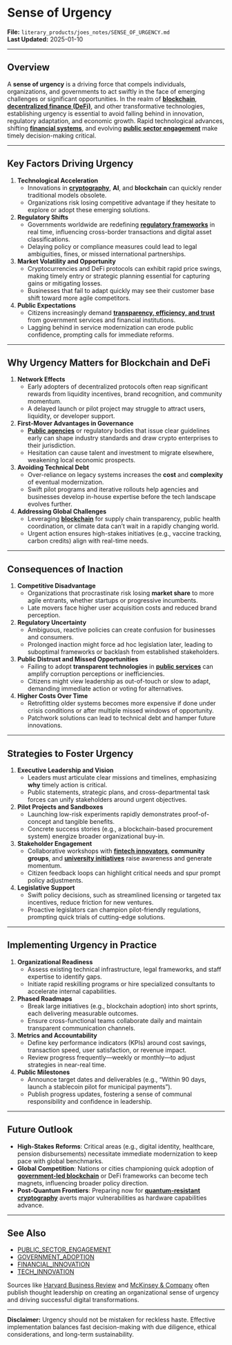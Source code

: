 # Sense of Urgency

**File:** `literary_products/joes_notes/SENSE_OF_URGENCY.md`\
**Last Updated:** 2025-01-10

***

## Overview

A **sense of urgency** is a driving force that compels individuals, organizations, and governments to act swiftly in the face of emerging challenges or significant opportunities. In the realm of [**blockchain**](BITCOIN_BASICS.md), [**decentralized finance (DeFi)**](../CRYPTO/DEFI_INTRO.md), and other transformative technologies, establishing urgency is essential to avoid falling behind in innovation, regulatory adaptation, and economic growth. Rapid technological advances, shifting [**financial systems**](../STRATEGY/FINANCIAL_SYSTEMS.md), and evolving [**public sector engagement**](PUBLIC_SECTOR_ENGAGEMENT.md) make timely decision-making critical.

***

## Key Factors Driving Urgency

1. **Technological Acceleration**
   * Innovations in [**cryptography**](../CRYPTO/CRYPTOGRAPHY_BASICS.md), **AI**, and **blockchain** can quickly render traditional models obsolete.
   * Organizations risk losing competitive advantage if they hesitate to explore or adopt these emerging solutions.
2. **Regulatory Shifts**
   * Governments worldwide are redefining [**regulatory frameworks**](REGULATORY_FRAMEWORKS.md) in real time, influencing cross-border transactions and digital asset classifications.
   * Delaying policy or compliance measures could lead to legal ambiguities, fines, or missed international partnerships.
3. **Market Volatility and Opportunity**
   * Cryptocurrencies and DeFi protocols can exhibit rapid price swings, making timely entry or strategic planning essential for capturing gains or mitigating losses.
   * Businesses that fail to adapt quickly may see their customer base shift toward more agile competitors.
4. **Public Expectations**
   * Citizens increasingly demand [**transparency, efficiency, and trust**](PUBLIC_TRUST.md) from government services and financial institutions.
   * Lagging behind in service modernization can erode public confidence, prompting calls for immediate reforms.

***

## Why Urgency Matters for Blockchain and DeFi

1. **Network Effects**
   * Early adopters of decentralized protocols often reap significant rewards from liquidity incentives, brand recognition, and community momentum.
   * A delayed launch or pilot project may struggle to attract users, liquidity, or developer support.
2. **First-Mover Advantages in Governance**
   * [**Public agencies**](PUBLIC_AGENCIES.md) or regulatory bodies that issue clear guidelines early can shape industry standards and draw crypto enterprises to their jurisdiction.
   * Hesitation can cause talent and investment to migrate elsewhere, weakening local economic prospects.
3. **Avoiding Technical Debt**
   * Over-reliance on legacy systems increases the **cost** and **complexity** of eventual modernization.
   * Swift pilot programs and iterative rollouts help agencies and businesses develop in-house expertise before the tech landscape evolves further.
4. **Addressing Global Challenges**
   * Leveraging [**blockchain**](BITCOIN_BASICS.md) for supply chain transparency, public health coordination, or climate data can’t wait in a rapidly changing world.
   * Urgent action ensures high-stakes initiatives (e.g., vaccine tracking, carbon credits) align with real-time needs.

***

## Consequences of Inaction

1. **Competitive Disadvantage**
   * Organizations that procrastinate risk losing **market share** to more agile entrants, whether startups or progressive incumbents.
   * Late movers face higher user acquisition costs and reduced brand perception.
2. **Regulatory Uncertainty**
   * Ambiguous, reactive policies can create confusion for businesses and consumers.
   * Prolonged inaction might force ad hoc legislation later, leading to suboptimal frameworks or backlash from established stakeholders.
3. **Public Distrust and Missed Opportunities**
   * Failing to adopt **transparent technologies** in [**public services**](PUBLIC_SERVICES.md) can amplify corruption perceptions or inefficiencies.
   * Citizens might view leadership as out-of-touch or slow to adapt, demanding immediate action or voting for alternatives.
4. **Higher Costs Over Time**
   * Retrofitting older systems becomes more expensive if done under crisis conditions or after multiple missed windows of opportunity.
   * Patchwork solutions can lead to technical debt and hamper future innovations.

***

## Strategies to Foster Urgency

1. **Executive Leadership and Vision**
   * Leaders must articulate clear missions and timelines, emphasizing **why** timely action is critical.
   * Public statements, strategic plans, and cross-departmental task forces can unify stakeholders around urgent objectives.
2. **Pilot Projects and Sandboxes**
   * Launching low-risk experiments rapidly demonstrates proof-of-concept and tangible benefits.
   * Concrete success stories (e.g., a blockchain-based procurement system) energize broader organizational buy-in.
3. **Stakeholder Engagement**
   * Collaborative workshops with [**fintech innovators**](../../../literary_products/joes_notes/FINTECH_INNOVATORS.md), **community groups**, and [**university initiatives**](UNIVERSITY_INITIATIVES.md) raise awareness and generate momentum.
   * Citizen feedback loops can highlight critical needs and spur prompt policy adjustments.
4. **Legislative Support**
   * Swift policy decisions, such as streamlined licensing or targeted tax incentives, reduce friction for new ventures.
   * Proactive legislators can champion pilot-friendly regulations, prompting quick trials of cutting-edge solutions.

***

## Implementing Urgency in Practice

1. **Organizational Readiness**
   * Assess existing technical infrastructure, legal frameworks, and staff expertise to identify gaps.
   * Initiate rapid reskilling programs or hire specialized consultants to accelerate internal capabilities.
2. **Phased Roadmaps**
   * Break large initiatives (e.g., blockchain adoption) into short sprints, each delivering measurable outcomes.
   * Ensure cross-functional teams collaborate daily and maintain transparent communication channels.
3. **Metrics and Accountability**
   * Define key performance indicators (KPIs) around cost savings, transaction speed, user satisfaction, or revenue impact.
   * Review progress frequently—weekly or monthly—to adjust strategies in near-real time.
4. **Public Milestones**
   * Announce target dates and deliverables (e.g., “Within 90 days, launch a stablecoin pilot for municipal payments”).
   * Publish progress updates, fostering a sense of communal responsibility and confidence in leadership.

***

## Future Outlook

* **High-Stakes Reforms**: Critical areas (e.g., digital identity, healthcare, pension disbursements) necessitate immediate modernization to keep pace with global benchmarks.
* **Global Competition**: Nations or cities championing quick adoption of [**government-led blockchain**](GOVERNMENT_ADOPTION.md) or DeFi frameworks can become tech magnets, influencing broader policy direction.
* **Post-Quantum Frontiers**: Preparing now for [**quantum-resistant cryptography**](../CRYPTO/CRYPTOGRAPHY_BASICS.md#quantum-readiness) averts major vulnerabilities as hardware capabilities advance.

***

## See Also

* [PUBLIC\_SECTOR\_ENGAGEMENT](PUBLIC_SECTOR_ENGAGEMENT.md)
* [GOVERNMENT\_ADOPTION](GOVERNMENT_ADOPTION.md)
* [FINANCIAL\_INNOVATION](../STRATEGY/FINANCIAL_INNOVATION.md)
* [TECH\_INNOVATION](../STRATEGY/TECH_INNOVATION.md)

Sources like [Harvard Business Review](https://hbr.org/) and [McKinsey & Company](https://www.mckinsey.com/) often publish thought leadership on creating an organizational sense of urgency and driving successful digital transformations.

***

**Disclaimer:** Urgency should not be mistaken for reckless haste. Effective implementation balances fast decision-making with due diligence, ethical considerations, and long-term sustainability.
